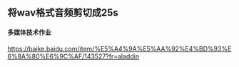 ## 将wav格式音频剪切成25s
#### 多媒体技术作业
https://baike.baidu.com/item/%E5%A4%9A%E5%AA%92%E4%BD%93%E6%8A%80%E6%9C%AF/143527?fr=aladdin

